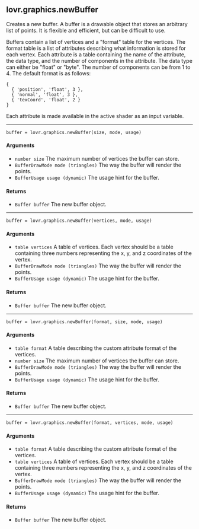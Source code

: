 lovr.graphics.newBuffer
---

Creates a new buffer.  A buffer is a drawable object that stores an arbitrary list of points.  It
is flexible and efficient, but can be difficult to use.

Buffers contain a list of vertices and a "format" table for the vertices.  The format table is a
list of attributes describing what information is stored for each vertex.  Each attribute is a table
containing the name of the attribute, the data type, and the number of components in the attribute.
The data type can either be "float" or "byte".  The number of components can be from 1 to 4.  The
default format is as follows:

    {
      { 'position', 'float', 3 },
      { 'normal', 'float', 3 },
      { 'texCoord', 'float', 2 }
    }

Each attribute is made available in the active shader as an input variable.

---

    buffer = lovr.graphics.newBuffer(size, mode, usage)

#### Arguments

- `number size` The maximum number of vertices the buffer can store.
- `BufferDrawMode mode (triangles)` The way the buffer will render the points.
- `BufferUsage usage (dynamic)` The usage hint for the buffer.

#### Returns

- `Buffer buffer` The new buffer object.

---

    buffer = lovr.graphics.newBuffer(vertices, mode, usage)

#### Arguments

- `table vertices` A table of vertices.  Each vertex should be a table containing three numbers
  representing the x, y, and z coordinates of the vertex.
- `BufferDrawMode mode (triangles)` The way the buffer will render the points.
- `BufferUsage usage (dynamic)` The usage hint for the buffer.

#### Returns

- `Buffer buffer` The new buffer object.

---

    buffer = lovr.graphics.newBuffer(format, size, mode, usage)

#### Arguments

- `table format` A table describing the custom attribute format of the vertices.
- `number size` The maximum number of vertices the buffer can store.
- `BufferDrawMode mode (triangles)` The way the buffer will render the points.
- `BufferUsage usage (dynamic)` The usage hint for the buffer.

#### Returns

- `Buffer buffer` The new buffer object.

---

    buffer = lovr.graphics.newBuffer(format, vertices, mode, usage)

#### Arguments

- `table format` A table describing the custom attribute format of the vertices.
- `table vertices` A table of vertices.  Each vertex should be a table containing three numbers
  representing the x, y, and z coordinates of the vertex.
- `BufferDrawMode mode (triangles)` The way the buffer will render the points.
- `BufferUsage usage (dynamic)` The usage hint for the buffer.

#### Returns

- `Buffer buffer` The new buffer object.
